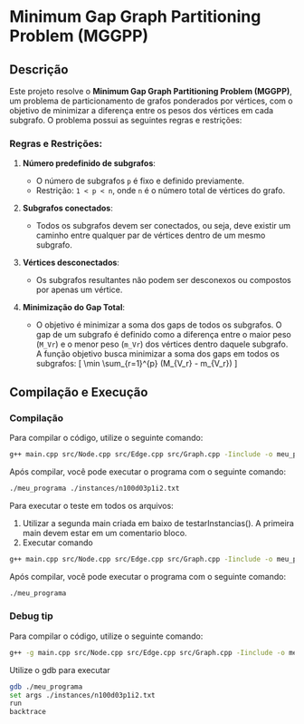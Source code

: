# Minimum Gap Graph Partitioning Problem (MGGPP)

## Descrição
Este projeto resolve o **Minimum Gap Graph Partitioning Problem (MGGPP)**, um problema de particionamento de grafos ponderados por vértices, com o objetivo de minimizar a diferença entre os pesos dos vértices em cada subgrafo. O problema possui as seguintes regras e restrições:

### Regras e Restrições:
1. **Número predefinido de subgrafos**: 
   - O número de subgrafos `p` é fixo e definido previamente.
   - Restrição: `1 < p < n`, onde `n` é o número total de vértices do grafo.

2. **Subgrafos conectados**: 
   - Todos os subgrafos devem ser conectados, ou seja, deve existir um caminho entre qualquer par de vértices dentro de um mesmo subgrafo.

3. **Vértices desconectados**: 
   - Os subgrafos resultantes não podem ser desconexos ou compostos por apenas um vértice.

4. **Minimização do Gap Total**: 
   - O objetivo é minimizar a soma dos gaps de todos os subgrafos. O gap de um subgrafo é definido como a diferença entre o maior peso (`M_Vr`) e o menor peso (`m_Vr`) dos vértices dentro daquele subgrafo. A função objetivo busca minimizar a soma dos gaps em todos os subgrafos:
     \[
     \min \sum_{r=1}^{p} (M_{V_r} - m_{V_r})
     \]

## Compilação e Execução

### Compilação
Para compilar o código, utilize o seguinte comando:
```bash
g++ main.cpp src/Node.cpp src/Edge.cpp src/Graph.cpp -Iinclude -o meu_programa
```
Após compilar, você pode executar o programa com o seguinte comando:
```bash
./meu_programa ./instances/n100d03p1i2.txt
```
Para executar o teste em todos os arquivos:
1) Utilizar a segunda main criada em baixo de testarInstancias(). A primeira main devem estar em um comentario bloco.
2) Executar comando
```bash
g++ main.cpp src/Node.cpp src/Edge.cpp src/Graph.cpp -Iinclude -o meu_programa
```
Após compilar, você pode executar o programa com o seguinte comando:
```bash
./meu_programa
```
### Debug tip
Para compilar o código, utilize o seguinte comando:
```bash
g++ -g main.cpp src/Node.cpp src/Edge.cpp src/Graph.cpp -Iinclude -o meu_programa
```
Utilize o gdb para executar
```bash
gdb ./meu_programa
set args ./instances/n100d03p1i2.txt
run
backtrace
```
